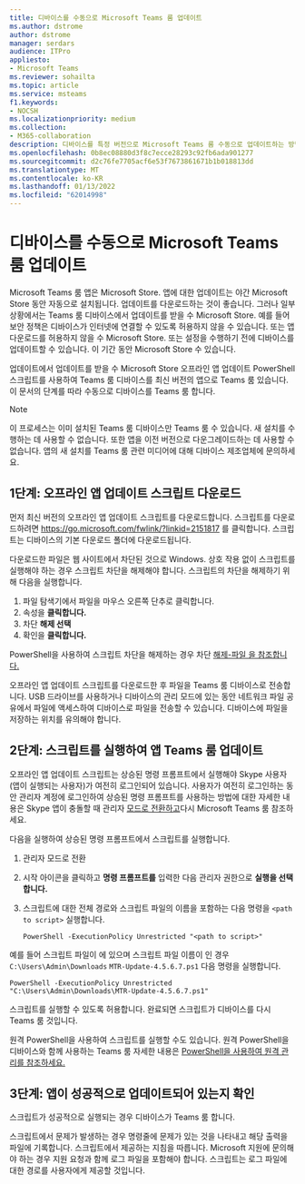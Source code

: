 ```yaml
---
title: 디바이스를 수동으로 Microsoft Teams 룸 업데이트
ms.author: dstrome
author: dstrome
manager: serdars
audience: ITPro
appliesto:
- Microsoft Teams
ms.reviewer: sohailta
ms.topic: article
ms.service: msteams
f1.keywords:
- NOCSH
ms.localizationpriority: medium
ms.collection:
- M365-collaboration
description: 디바이스를 특정 버전으로 Microsoft Teams 룸 수동으로 업데이트하는 방법을 알아보습니다.
ms.openlocfilehash: 0b8ec08880d3f8c7ecce28293c92fb6ada901277
ms.sourcegitcommit: d2c76fe7705acf6e53f7673861671b1b018813dd
ms.translationtype: MT
ms.contentlocale: ko-KR
ms.lasthandoff: 01/13/2022
ms.locfileid: "62014998"
---
```

# <a name="manually-update-a-microsoft-teams-rooms-device"></a>디바이스를 수동으로 Microsoft Teams 룸 업데이트

Microsoft Teams 룸 앱은 Microsoft Store. 앱에 대한 업데이트는 야간 Microsoft Store 동안 자동으로 설치됩니다. 업데이트를 다운로드하는 것이 좋습니다. 그러나 일부 상황에서는 Teams 룸 디바이스에서 업데이트를 받을 수 Microsoft Store. 예를 들어 보안 정책은 디바이스가 인터넷에 연결할 수 있도록 허용하지 않을 수 있습니다. 또는 앱 다운로드를 허용하지 않을 수 Microsoft Store. 또는 설정을 수행하기 전에 디바이스를 업데이트할 수 있습니다. 이 기간 동안 Microsoft Store 수 있습니다.

업데이트에서 업데이트를 받을 수 Microsoft Store 오프라인 앱 업데이트 PowerShell 스크립트를 사용하여 Teams 룸 디바이스를 최신 버전의 앱으로 Teams 룸 있습니다. 이 문서의 단계를 따라 수동으로 디바이스를 Teams 룸 합니다.

> [!NOTE]
> 이 프로세스는 이미 설치된 Teams 룸 디바이스만 Teams 룸 수 있습니다. 새 설치를 수행하는 데 사용할 수 없습니다. 또한 앱을 이전 버전으로 다운그레이드하는 데 사용할 수 없습니다. 앱의 새 설치를 Teams 룸 관련 미디어에 대해 디바이스 제조업체에 문의하세요.

## <a name="step-1-download-the-offline-app-update-script"></a>1단계: 오프라인 앱 업데이트 스크립트 다운로드

먼저 최신 버전의 오프라인 앱 업데이트 스크립트를 다운로드합니다. 스크립트를 다운로드하려면 <https://go.microsoft.com/fwlink/?linkid=2151817> 를 클릭합니다. 스크립트는 디바이스의 기본 다운로드 폴더에 다운로드됩니다.

다운로드한 파일은 웹 사이트에서 차단된 것으로 Windows. 상호 작용 없이 스크립트를 실행해야 하는 경우 스크립트 차단을 해제해야 합니다. 스크립트의 차단을 해제하기 위해 다음을 실행합니다.

1. 파일 탐색기에서 파일을 마우스 오른쪽 단추로 클릭합니다.
2. 속성을 **클릭합니다.**
3. 차단 **해제 선택**
4. 확인을 **클릭합니다.**

PowerShell을 사용하여 스크립트 차단을 해제하는 경우 차단 [해제-파일 을 참조합니다.](/powershell/module/microsoft.powershell.utility/unblock-file?view=powershell-7.1)

오프라인 앱 업데이트 스크립트를 다운로드한 후 파일을 Teams 룸 디바이스로 전송합니다. USB 드라이브를 사용하거나 디바이스의 관리 모드에 있는 동안 네트워크 파일 공유에서 파일에 액세스하여 디바이스로 파일을 전송할 수 있습니다. 디바이스에 파일을 저장하는 위치를 유의해야 합니다.

## <a name="step-2-run-the-script-to-update-the-teams-rooms-app"></a>2단계: 스크립트를 실행하여 앱 Teams 룸 업데이트

오프라인 앱 업데이트 스크립트는 상승된 명령 프롬프트에서 실행해야 Skype 사용자(앱이 실행되는 사용자)가 여전히 로그인되어 있습니다. 사용자가 여전히 로그인하는 동안 관리자 계정에 로그인하여 상승된 명령 프롬프트를 사용하는 방법에 대한 자세한 내용은 Skype 앱이 충돌할 때 관리자 [모드로 전환하고](rooms-operations.md#switching-to-admin-mode-and-back-when-the-microsoft-teams-rooms-app-crashes)다시 Microsoft Teams 룸 참조하세요.

다음을 실행하여 상승된 명령 프롬프트에서 스크립트를 실행합니다.

1. 관리자 모드로 전환
2. 시작 아이콘을 클릭하고 **명령 프롬프트를** 입력한 다음 관리자 권한으로 **실행을 선택합니다.**
3. 스크립트에 대한 전체 경로와 스크립트 파일의 이름을 포함하는 다음 명령을 `<path to script>` 실행합니다.

    ```console
    PowerShell -ExecutionPolicy Unrestricted "<path to script>"
    ```

예를 들어 스크립트 파일이 에 있으며 스크립트 파일 이름이 인 경우 `C:\Users\Admin\Downloads` `MTR-Update-4.5.6.7.ps1` 다음 명령을 실행합니다.

```console
PowerShell -ExecutionPolicy Unrestricted "C:\Users\Admin\Downloads\MTR-Update-4.5.6.7.ps1"
```

스크립트를 실행할 수 있도록 허용합니다. 완료되면 스크립트가 디바이스를 다시 Teams 룸 것입니다.

원격 PowerShell을 사용하여 스크립트를 실행할 수도 있습니다. 원격 PowerShell을 디바이스와 함께 사용하는 Teams 룸 자세한 내용은 [PowerShell을 사용하여 원격 관리를 참조하세요.](rooms-operations.md#remote-management-using-powershell)

## <a name="step-3-verify-the-app-has-been-updated-successfully"></a>3단계: 앱이 성공적으로 업데이트되어 있는지 확인

스크립트가 성공적으로 실행되는 경우 디바이스가 Teams 룸 합니다.

스크립트에서 문제가 발생하는 경우 명령줄에 문제가 있는 것을 나타내고 해당 출력을 파일에 기록합니다. 스크립트에서 제공하는 지침을 따릅니다. Microsoft 지원에 문의해야 하는 경우 지원 요청과 함께 로그 파일을 포함해야 합니다. 스크립트는 로그 파일에 대한 경로를 사용자에게 제공할 것입니다.
